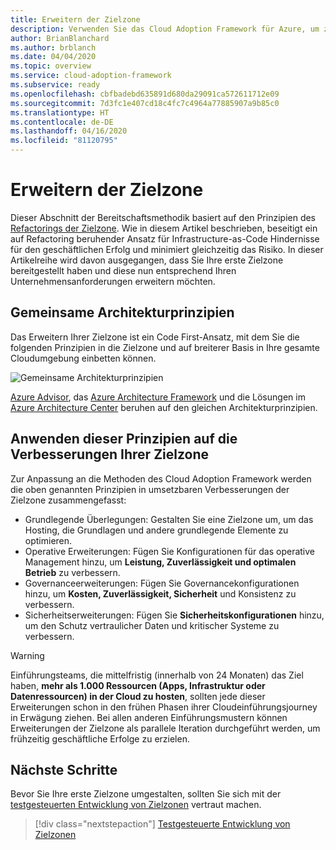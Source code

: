 ```yaml
---
title: Erweitern der Zielzone
description: Verwenden Sie das Cloud Adoption Framework für Azure, um zu erfahren, wie Sie eine Zielzone erweitern.
author: BrianBlanchard
ms.author: brblanch
ms.date: 04/04/2020
ms.topic: overview
ms.service: cloud-adoption-framework
ms.subservice: ready
ms.openlocfilehash: cbfbadebd635891d680da29091ca572611712e09
ms.sourcegitcommit: 7d3fc1e407cd18c4fc7c4964a77885907a9b85c0
ms.translationtype: HT
ms.contentlocale: de-DE
ms.lasthandoff: 04/16/2020
ms.locfileid: "81120795"
---
```

# <a name="expand-your-landing-zone"></a>Erweitern der Zielzone

Dieser Abschnitt der Bereitschaftsmethodik basiert auf den Prinzipien des [Refactorings der Zielzone](../landing-zone/refactor.md). Wie in diesem Artikel beschrieben, beseitigt ein auf Refactoring beruhender Ansatz für Infrastructure-as-Code Hindernisse für den geschäftlichen Erfolg und minimiert gleichzeitig das Risiko. In dieser Artikelreihe wird davon ausgegangen, dass Sie Ihre erste Zielzone bereitgestellt haben und diese nun entsprechend Ihren Unternehmensanforderungen erweitern möchten.

## <a name="shared-architecture-principles"></a>Gemeinsame Architekturprinzipien

Das Erweitern Ihrer Zielzone ist ein Code First-Ansatz, mit dem Sie die folgenden Prinzipien in die Zielzone und auf breiterer Basis in Ihre gesamte Cloudumgebung einbetten können.

![Gemeinsame Architekturprinzipien](../../_images/ready/shared-principles.png)

[Azure Advisor](https://docs.microsoft.com/azure/advisor/advisor-overview), das [Azure Architecture Framework](https://docs.microsoft.com/azure/architecture/framework) und die Lösungen im [Azure Architecture Center](https://docs.microsoft.com/azure/architecture) beruhen auf den gleichen Architekturprinzipien.

## <a name="applying-these-principles-to-your-landing-zone-improvements"></a>Anwenden dieser Prinzipien auf die Verbesserungen Ihrer Zielzone

Zur Anpassung an die Methoden des Cloud Adoption Framework werden die oben genannten Prinzipien in umsetzbaren Verbesserungen der Zielzone zusammengefasst:

- Grundlegende Überlegungen: Gestalten Sie eine Zielzone um, um das Hosting, die Grundlagen und andere grundlegende Elemente zu optimieren.
- Operative Erweiterungen: Fügen Sie Konfigurationen für das operative Management hinzu, um **Leistung, Zuverlässigkeit und optimalen Betrieb** zu verbessern.
- Governanceerweiterungen: Fügen Sie Governancekonfigurationen hinzu, um **Kosten, Zuverlässigkeit, Sicherheit** und Konsistenz zu verbessern.
- Sicherheitserweiterungen: Fügen Sie **Sicherheitskonfigurationen** hinzu, um den Schutz vertraulicher Daten und kritischer Systeme zu verbessern.

> [!WARNING]
> Einführungsteams, die mittelfristig (innerhalb von 24 Monaten) das Ziel haben, **mehr als 1.000 Ressourcen (Apps, Infrastruktur oder Datenressourcen) in der Cloud zu hosten**, sollten jede dieser Erweiterungen schon in den frühen Phasen ihrer Cloudeinführungsjourney in Erwägung ziehen. Bei allen anderen Einführungsmustern können Erweiterungen der Zielzone als parallele Iteration durchgeführt werden, um frühzeitig geschäftliche Erfolge zu erzielen.

## <a name="next-steps"></a>Nächste Schritte

Bevor Sie Ihre erste Zielzone umgestalten, sollten Sie sich mit der [testgesteuerten Entwicklung von Zielzonen](./test-driven-development.md) vertraut machen.

> [!div class="nextstepaction"]
> [Testgesteuerte Entwicklung von Zielzonen](./test-driven-development.md)
